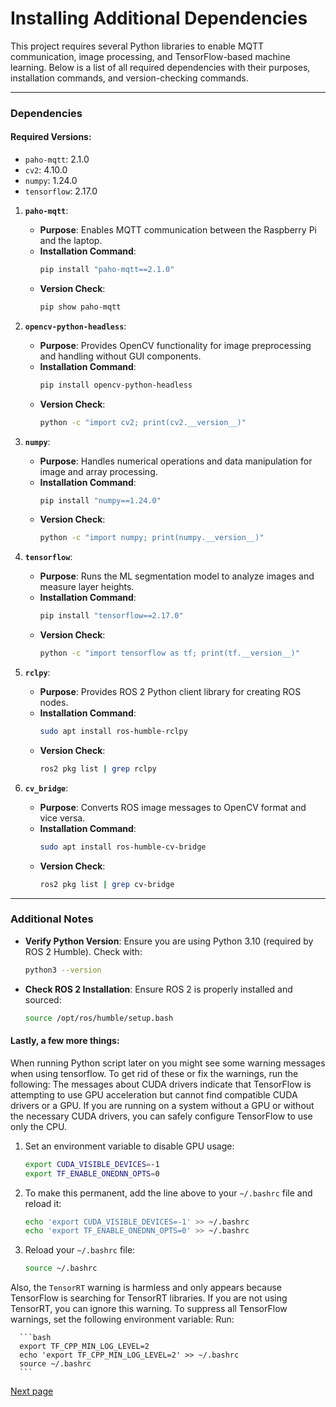 # Installing Additional Dependencies

This project requires several Python libraries to enable MQTT communication, image processing, and TensorFlow-based machine learning. Below is a list of all required dependencies with their purposes, installation commands, and version-checking commands.

---

### **Dependencies**

#### Required Versions: 
- `paho-mqtt`: 2.1.0
- `cv2`: 4.10.0
- `numpy`: 1.24.0
- `tensorflow`: 2.17.0

1. **`paho-mqtt`**:
   - **Purpose**: Enables MQTT communication between the Raspberry Pi and the laptop.
   - **Installation Command**:
     ```bash
     pip install "paho-mqtt==2.1.0"
     ```
   - **Version Check**:
     ```bash
     pip show paho-mqtt
     ```

2. **`opencv-python-headless`**:
   - **Purpose**: Provides OpenCV functionality for image preprocessing and handling without GUI components.
   - **Installation Command**:
     ```bash
     pip install opencv-python-headless
     ```
   - **Version Check**:
     ```bash
     python -c "import cv2; print(cv2.__version__)"
     ```

3. **`numpy`**:
   - **Purpose**: Handles numerical operations and data manipulation for image and array processing.
   - **Installation Command**:
     ```bash
     pip install "numpy==1.24.0"
     ```
   - **Version Check**:
     ```bash
     python -c "import numpy; print(numpy.__version__)"
     ```

4. **`tensorflow`**:
   - **Purpose**: Runs the ML segmentation model to analyze images and measure layer heights.
   - **Installation Command**:
     ```bash
     pip install "tensorflow==2.17.0"
     ```
   - **Version Check**:
     ```bash
     python -c "import tensorflow as tf; print(tf.__version__)"
     ```

5. **`rclpy`**:
   - **Purpose**: Provides ROS 2 Python client library for creating ROS nodes.
   - **Installation Command**:
     ```bash
     sudo apt install ros-humble-rclpy
     ```
   - **Version Check**:
     ```bash
     ros2 pkg list | grep rclpy
     ```

6. **`cv_bridge`**:
   - **Purpose**: Converts ROS image messages to OpenCV format and vice versa.
   - **Installation Command**:
     ```bash
     sudo apt install ros-humble-cv-bridge
     ```
   - **Version Check**:
     ```bash
     ros2 pkg list | grep cv-bridge
     ```

---

### **Additional Notes**
- **Verify Python Version**: Ensure you are using Python 3.10 (required by ROS 2 Humble). Check with:
  ```bash
  python3 --version
  ```
- **Check ROS 2 Installation**: Ensure ROS 2 is properly installed and sourced:
  ```bash
  source /opt/ros/humble/setup.bash
  ```

#### Lastly, a few more things: 

When running Python script later on you might see some warning messages when using tensorflow. To get rid of these or fix the warnings, run the following:
The messages about CUDA drivers indicate that TensorFlow is attempting to use GPU acceleration but cannot find compatible CUDA drivers or a GPU. If you are running on a system without a GPU or without the necessary CUDA drivers, you can safely configure TensorFlow to use only the CPU.
   1. Set an environment variable to disable GPU usage:
      ```bash
      export CUDA_VISIBLE_DEVICES=-1
      export TF_ENABLE_ONEDNN_OPTS=0
      ```
   2. To make this permanent, add the line above to your `~/.bashrc` file and reload it:
      ```bash
      echo 'export CUDA_VISIBLE_DEVICES=-1' >> ~/.bashrc
      echo 'export TF_ENABLE_ONEDNN_OPTS=0' >> ~/.bashrc
      ```
   3. Reload your `~/.bashrc` file:
      ```bash
      source ~/.bashrc
      ```

Also, the `TensorRT` warning is harmless and only appears because TensorFlow is searching for TensorRT libraries. If you are not using TensorRT, you can ignore this warning. To suppress all TensorFlow warnings, set the following environment variable:
   Run:
      
      ```bash
      export TF_CPP_MIN_LOG_LEVEL=2
      echo 'export TF_CPP_MIN_LOG_LEVEL=2' >> ~/.bashrc
      source ~/.bashrc
      ```

[Next page](https://github.com/hasanshomar/ROS2-Raspberry-Pi-HQ-Camera-Integration/blob/main/Setting%20up%20the%20Laptop%20/4.%20Setting%20up%20the%20MQTT%20Broker.md)
